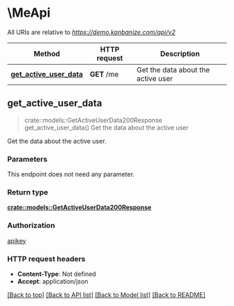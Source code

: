 # \MeApi

All URIs are relative to *https://demo.kanbanize.com/api/v2*

Method | HTTP request | Description
------------- | ------------- | -------------
[**get_active_user_data**](MeApi.md#get_active_user_data) | **GET** /me | Get the data about the active user



## get_active_user_data

> crate::models::GetActiveUserData200Response get_active_user_data()
Get the data about the active user

Get the data about the active user.

### Parameters

This endpoint does not need any parameter.

### Return type

[**crate::models::GetActiveUserData200Response**](getActiveUserData_200_response.md)

### Authorization

[apikey](../README.md#apikey)

### HTTP request headers

- **Content-Type**: Not defined
- **Accept**: application/json

[[Back to top]](#) [[Back to API list]](../README.md#documentation-for-api-endpoints) [[Back to Model list]](../README.md#documentation-for-models) [[Back to README]](../README.md)

